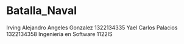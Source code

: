 # Batalla_Naval
Irving Alejandro Angeles Gonzalez 1322134335
Yael Carlos Palacios 1322134358
Ingenieria en Software
1122IS

